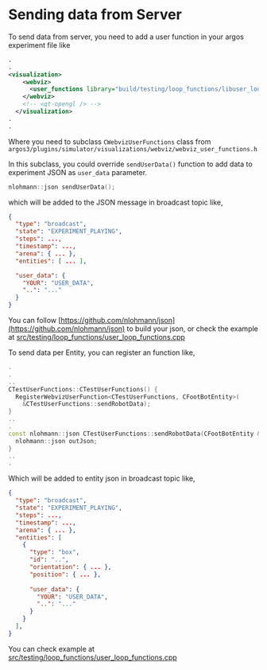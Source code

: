 # Sending data from Server

To send data from server, you need to add a user function in your argos experiment file like

```xml
.
.
<visualization>
    <webviz>
      <user_functions library="build/testing/loop_functions/libuser_loop_functions" label="test_user_functions" />
    </webviz>
    <!-- <qt-opengl /> -->
  </visualization>
.
.
```

Where you need to subclass `CWebvizUserFunctions` class from `argos3/plugins/simulator/visualizations/webviz/webviz_user_functions.h`
 
 In this subclass, you could override `sendUserData()` function to add data to experiment JSON as `user_data` parameter.
```cpp
nlohmann::json sendUserData();
```

which will be added to the JSON message in broadcast topic like,
```json
{
  "type": "broadcast",
  "state": "EXPERIMENT_PLAYING",
  "steps": ...,
  "timestamp": ...,
  "arena": { ... },
  "entities": [ ... ],

  "user_data": {
    "YOUR": "USER_DATA",
    "..": "..."
  }
}
```

You can follow [https://github.com/nlohmann/json](https://github.com/nlohmann/json) to build your json, or check the example at [src/testing/loop_functions/user_loop_functions.cpp](../src/testing/loop_functions/user_loop_functions.cpp)


To send data per Entity, you can register an function like,

```cpp
.
.
..
CTestUserFunctions::CTestUserFunctions() {
  RegisterWebvizUserFunction<CTestUserFunctions, CFootBotEntity>(
    &CTestUserFunctions::sendRobotData);
}
..
.
const nlohmann::json CTestUserFunctions::sendRobotData(CFootBotEntity &robot) {
  nlohmann::json outJson;
}
..
.
```

Which will be added to entity json in broadcast topic like,
```json
{
  "type": "broadcast",
  "state": "EXPERIMENT_PLAYING",
  "steps": ...,
  "timestamp": ...,
  "arena": { ... },
  "entities": [
    {
      "type": "box",
      "id": "..",
      "orientation": { ... },
      "position": { ... },
      
      "user_data": {
        "YOUR": "USER_DATA",
        "..": "..."
      }
    }
  ],
}
```

You can check example at [src/testing/loop_functions/user_loop_functions.cpp](../src/testing/loop_functions/user_loop_functions.cpp)

